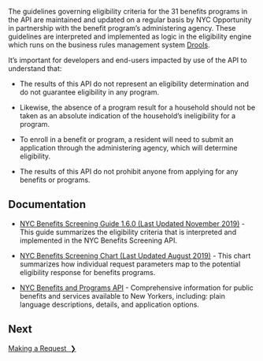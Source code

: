 The guidelines governing eligibility criteria for the 31 benefits programs in the API are maintained and updated on a regular basis by NYC Opportunity in partnership with the benefit program’s administering agency. These guidelines are interpreted and implemented as logic in the eligibility engine which runs on the business rules management system <a href="http://drools.org/" target="_blank">Drools</a>.

It’s important for developers and end-users impacted by use of the API to understand that:

* The results of this API do not represent an eligibility determination and do not guarantee eligibility in any program.

* Likewise, the absence of a program result for a household should not be taken as an absolute indication of the household’s ineligibility for a program.

* To enroll in a benefit or program, a resident will need to submit an application through the administering agency, which will determine eligibility.

* The results of this API do not prohibit anyone from applying for any benefits or programs.

## Documentation

* <a href="https://cdn.jsdelivr.net/gh/CityOfNewYork/screeningapi-docs@content/NYC_Benefits_Screening_Guide_1.6.0.pdf" target="_blank">NYC Benefits Screening Guide 1.6.0 (Last Updated November 2019)</a> - This guide summarizes the eligibility criteria that is interpreted and implemented in the NYC Benefits Screening API.

* <a href='https://cdn.jsdelivr.net/gh/CityOfNewYork/screeningapi-docs@content/NYC_Benefits_Screening_Chart_1.5.0.pdf' data-js='track' data-track-key='Benefits Screening Chart' data-track-data='[{"event":"benefits-screening-chart"}]' target='_blank' rel="nofollow noopener">NYC Benefits Screening Chart (Last Updated August 2019)</a> - This chart summarizes how individual request parameters map to the potential eligibility response for benefits programs.

* <a href='https://data.cityofnewyork.us/Social-Services/Benefits-and-Programs-API/kvhd-5fmu' target='_blank' rel="nofollow noopener">NYC Benefits and Programs API</a> - Comprehensive information for public benefits and services available to New Yorkers, including: plain language descriptions, details, and application options.

## Next

<a href="making-a-request" title="Making a Request" class="btn color-secondary-button">Making a Request&nbsp;&nbsp;❯</a>
